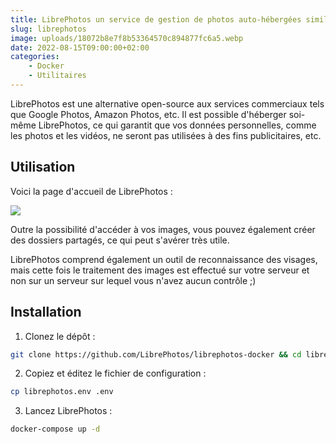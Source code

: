 ```yaml
---
title: LibrePhotos un service de gestion de photos auto-hébergées similaire à Google Photos
slug: librephotos
image: uploads/18072b8e7f8b53364570c894877fc6a5.webp
date: 2022-08-15T09:00:00+02:00
categories:
    - Docker
    - Utilitaires
---
```


LibrePhotos est une alternative open-source aux services commerciaux tels que Google Photos, Amazon Photos, etc. Il est possible d'héberger soi-même LibrePhotos, ce qui garantit que vos données personnelles, comme les photos et les vidéos, ne seront pas utilisées à des fins publicitaires, etc.

## Utilisation

Voici la page d'accueil de LibrePhotos :

![](uploads/5cd7be418686f44a3aabfa09edcee233.webp)

Outre la possibilité d'accéder à vos images, vous pouvez également créer des dossiers partagés, ce qui peut s'avérer très utile.

LibrePhotos comprend également un outil de reconnaissance des visages, mais cette fois le traitement des images est effectué sur votre serveur et non sur un serveur sur lequel vous n'avez aucun contrôle ;)
## Installation

1. Clonez le dépôt :

```bash
git clone https://github.com/LibrePhotos/librephotos-docker && cd librephotos-docker
```

2. Copiez et éditez le fichier de configuration :

```bash
cp librephotos.env .env
```

3. Lancez LibrePhotos :

```bash
docker-compose up -d
```
